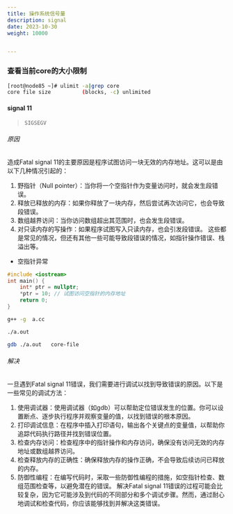 ```yaml
---
title: 操作系统信号量
description: signal
date: 2023-10-30
weight: 10000


---
```

<style>
th, td {
  border: 1px solid rgb(190, 190, 190);
}
</style>

### 查看当前core的大小限制
```bash
[root@node85 ~]# ulimit -a|grep core
core file size          (blocks, -c) unlimited

```




#### signal 11
> `SIGSEGV`


###### 原因
造成Fatal signal 11的主要原因是程序试图访问一块无效的内存地址。这可以是由以下几种情况引起的：

1. 野指针（Null pointer）：当你将一个空指针作为变量访问时，就会发生段错误。
2. 释放已释放的内存：如果你释放了一块内存，然后尝试再次访问它，也会导致段错误。
3. 数组越界访问：当你访问数组超出其范围时，也会发生段错误。
4. 对只读内存的写操作：如果程序试图写入只读内存，也会引发段错误。 这些都是常见的情况，但还有其他一些可能导致段错误的情况，如指针操作错误、栈溢出等。


- 空指针异常
```c++
#include <iostream>
int main() {
    int* ptr = nullptr;
    *ptr = 10; // 试图访问空指针的内存地址
    return 0;
}

```

```bash
g++ -g  a.cc

./a.out

gdb ./a.out   core-file
```

###### 解决

一旦遇到Fatal signal 11错误，我们需要进行调试以找到导致错误的原因。以下是一些常见的调试方法：

1. 使用调试器：使用调试器（如gdb）可以帮助定位错误发生的位置。你可以设置断点、逐步执行程序并观察变量的值，以找到错误的根本原因。
2. 打印调试信息：在程序中插入打印语句，输出各个关键点的变量值，以帮助你追踪代码执行路径并找到错误位置。
3. 检查内存访问：检查程序中的指针操作和内存访问，确保没有访问无效的内存地址或数组越界访问。
4. 检查释放内存的正确性：确保释放内存的操作正确，不会导致后续访问已释放的内存。
5. 防御性编程：在编写代码时，采取一些防御性编程的措施，如空指针检查、数组范围检查等，以避免潜在的错误。 解决Fatal signal 11错误的过程可能会比较复杂，因为它可能涉及到代码的不同部分和多个调试步骤。然而，通过耐心地调试和检查代码，你应该能够找到并解决这类错误。





















